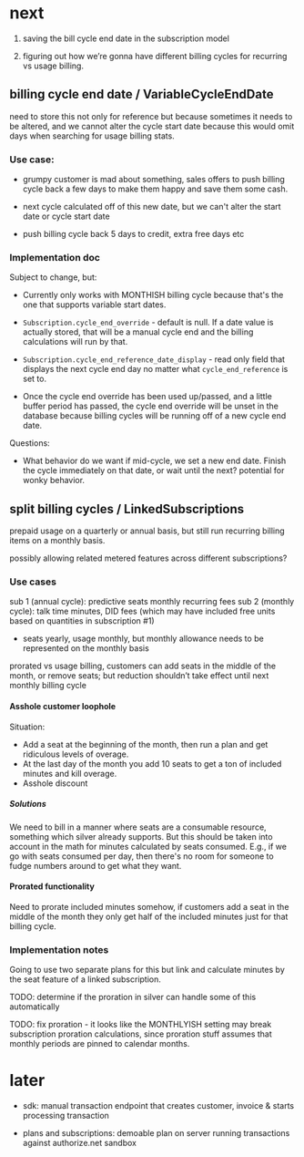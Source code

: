# next

1. saving the bill cycle end date in the subscription model

2. figuring out how we’re gonna have different billing cycles for recurring vs
   usage billing.

## billing cycle end date / VariableCycleEndDate

need to store this not only for reference but because sometimes it needs to be
altered, and we cannot alter the cycle start date because this would omit days
when searching for usage billing stats.

### Use case:

 - grumpy customer is mad about something, sales offers to push billing cycle
   back a few days to make them happy and save them some cash.

 - next cycle calculated off of this new date, but we can't alter the start
   date or cycle start date

 - push billing cycle back 5 days to credit, extra free days etc
 
### Implementation doc

Subject to change, but: 

 * Currently only works with MONTHISH billing cycle because that's the one that
   supports variable start dates.

 * `Subscription.cycle_end_override` - default is null.  If a date value is
   actually stored, that will be a manual cycle end and the billing
   calculations will run by that.

 * `Subscription.cycle_end_reference_date_display` - read only field that
   displays the next cycle end day no matter what `cycle_end_reference` is set
   to.

 * Once the cycle end override has been used up/passed, and a little buffer
   period has passed, the cycle end override will be unset in the database
   because billing cycles will be running off of a new cycle end date.

Questions:

 * What behavior do we want if mid-cycle, we set a new end date. Finish the
   cycle immediately on that date, or wait until the next? potential for wonky
   behavior.

## split billing cycles / LinkedSubscriptions

prepaid usage on a quarterly or annual basis, but still run recurring billing
items on a monthly basis. 

possibly allowing related metered features across
different subscriptions?

### Use cases

sub 1 (annual cycle): predictive seats monthly recurring fees
sub 2 (monthly cycle): talk time minutes, DID fees (which may have included
free units based on quantities in subscription #1)

- seats yearly, usage monthly, but monthly allowance needs to be represented on
  the monthly basis 

prorated vs usage billing, customers can add seats in the middle of the month,
or remove seats; but reduction shouldn’t take effect until next monthly billing
cycle 

#### Asshole customer loophole

Situation:

- Add a seat at the beginning of the month, then run a plan and get ridiculous
  levels of overage. 
- At the last day of the month you add 10 seats to get a ton of included
  minutes and kill overage.
- Asshole discount

##### Solutions

We need to bill in a manner where seats are a consumable resource, something
which silver already supports. But this should be taken into account in the
math for minutes calculated by seats consumed. E.g., if we go with seats
consumed per day, then there's no room for someone to fudge numbers around to
get what they want.

#### Prorated functionality

Need to prorate included minutes somehow, if customers add a seat in the middle
of the month they only get half of the included minutes just for that billing
cycle.

### Implementation notes

Going to use two separate plans for this but link and calculate minutes by the
seat feature of a linked subscription.

TODO: determine if the proration in silver can handle some of this
automatically

TODO: fix proration - it looks like the MONTHLYISH setting may break
subscription proration calculations, since proration stuff assumes that monthly
periods are pinned to calendar months.


# later

* sdk: manual transaction endpoint that creates customer, invoice & starts
  processing transaction

* plans and subscriptions: demoable plan on server running transactions against
  authorize.net sandbox

